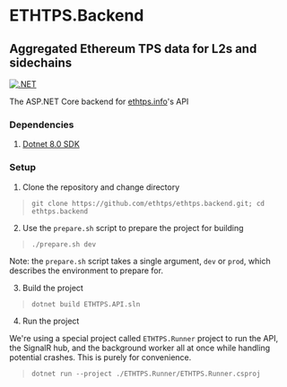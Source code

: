 # ETHTPS.Backend

## Aggregated Ethereum TPS data for L2s and sidechains

[![.NET](https://github.com/ethtps/ethtps.backend/actions/workflows/dotnet.yml/badge.svg)](https://github.com/ethtps/ethtps.backend/actions/workflows/dotnet.yml)

The ASP.NET Core backend for [ethtps.info](https://ethtps.info)'s API

### Dependencies

1. [Dotnet 8.0 SDK](https://dotnet.microsoft.com/en-us/download/dotnet/8.0)

### Setup

1. Clone the repository and change directory

> `git clone https://github.com/ethtps/ethtps.backend.git; cd ethtps.backend`

2. Use the `prepare.sh` script to prepare the project for building

> `./prepare.sh dev`

Note: the `prepare.sh` script takes a single argument, `dev` or `prod`, which describes the environment to prepare for.

3. Build the project

> `dotnet build ETHTPS.API.sln`

4. Run the project

We're using a special project called `ETHTPS.Runner` project to run the API, the SignalR hub, and the background worker all at once while handling potential crashes. This is purely for convenience.

> `dotnet run --project ./ETHTPS.Runner/ETHTPS.Runner.csproj`
